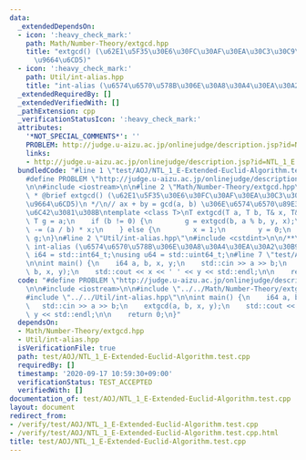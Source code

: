 ```yaml
---
data:
  _extendedDependsOn:
  - icon: ':heavy_check_mark:'
    path: Math/Number-Theory/extgcd.hpp
    title: "extgcd() (\u62E1\u5F35\u30E6\u30FC\u30AF\u30EA\u30C3\u30C9\u306E\u4E92\
      \u9664\u6CD5)"
  - icon: ':heavy_check_mark:'
    path: Util/int-alias.hpp
    title: "int-alias (\u6574\u6570\u578B\u306E\u30A8\u30A4\u30EA\u30A2\u30B9)"
  _extendedRequiredBy: []
  _extendedVerifiedWith: []
  _pathExtension: cpp
  _verificationStatusIcon: ':heavy_check_mark:'
  attributes:
    '*NOT_SPECIAL_COMMENTS*': ''
    PROBLEM: http://judge.u-aizu.ac.jp/onlinejudge/description.jsp?id=NTL_1_E
    links:
    - http://judge.u-aizu.ac.jp/onlinejudge/description.jsp?id=NTL_1_E
  bundledCode: "#line 1 \"test/AOJ/NTL_1_E-Extended-Euclid-Algorithm.test.cpp\"\n\
    #define PROBLEM \"http://judge.u-aizu.ac.jp/onlinejudge/description.jsp?id=NTL_1_E\"\
    \n\n#include <iostream>\n\n#line 2 \"Math/Number-Theory/extgcd.hpp\"\n\n/**\n\
    \ * @brief extgcd() (\u62E1\u5F35\u30E6\u30FC\u30AF\u30EA\u30C3\u30C9\u306E\u4E92\
    \u9664\u6CD5)\n */\n// ax + by = gcd(a, b) \u306E\u6574\u6570\u89E3 (x, y) \u3092\
    \u6C42\u3081\u308B\ntemplate <class T>\nT extgcd(T a, T b, T& x, T& y) {\n   \
    \ T g = a;\n    if (b != 0) {\n        g = extgcd(b, a % b, y, x);\n        y\
    \ -= (a / b) * x;\n    } else {\n        x = 1;\n        y = 0;\n    }\n    return\
    \ g;\n}\n#line 2 \"Util/int-alias.hpp\"\n#include <cstdint>\n\n/**\n * @brief\
    \ int-alias (\u6574\u6570\u578B\u306E\u30A8\u30A4\u30EA\u30A2\u30B9)\n */\nusing\
    \ i64 = std::int64_t;\nusing u64 = std::uint64_t;\n#line 7 \"test/AOJ/NTL_1_E-Extended-Euclid-Algorithm.test.cpp\"\
    \n\nint main() {\n    i64 a, b, x, y;\n    std::cin >> a >> b;\n    extgcd(a,\
    \ b, x, y);\n    std::cout << x << ' ' << y << std::endl;\n\n    return 0;\n}\n"
  code: "#define PROBLEM \"http://judge.u-aizu.ac.jp/onlinejudge/description.jsp?id=NTL_1_E\"\
    \n\n#include <iostream>\n\n#include \"../../Math/Number-Theory/extgcd.hpp\"\n\
    #include \"../../Util/int-alias.hpp\"\n\nint main() {\n    i64 a, b, x, y;\n \
    \   std::cin >> a >> b;\n    extgcd(a, b, x, y);\n    std::cout << x << ' ' <<\
    \ y << std::endl;\n\n    return 0;\n}"
  dependsOn:
  - Math/Number-Theory/extgcd.hpp
  - Util/int-alias.hpp
  isVerificationFile: true
  path: test/AOJ/NTL_1_E-Extended-Euclid-Algorithm.test.cpp
  requiredBy: []
  timestamp: '2020-09-17 10:59:30+09:00'
  verificationStatus: TEST_ACCEPTED
  verifiedWith: []
documentation_of: test/AOJ/NTL_1_E-Extended-Euclid-Algorithm.test.cpp
layout: document
redirect_from:
- /verify/test/AOJ/NTL_1_E-Extended-Euclid-Algorithm.test.cpp
- /verify/test/AOJ/NTL_1_E-Extended-Euclid-Algorithm.test.cpp.html
title: test/AOJ/NTL_1_E-Extended-Euclid-Algorithm.test.cpp
---
```

